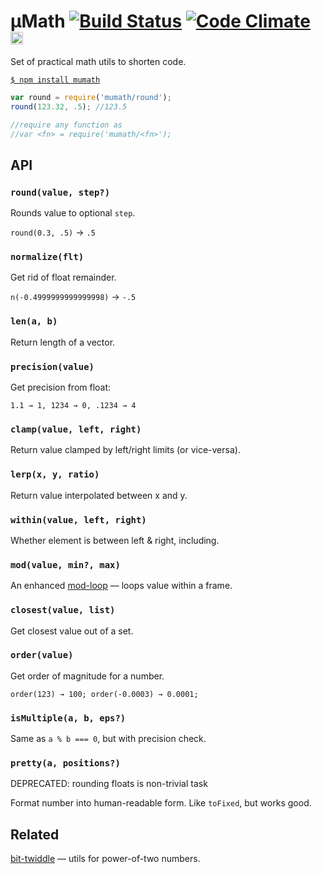# μMath [![Build Status](https://travis-ci.org/dfcreative/mumath.svg?branch=master)](https://travis-ci.org/dfcreative/mumath) [![Code Climate](https://codeclimate.com/github/dfcreative/mumath/badges/gpa.svg)](https://codeclimate.com/github/dfcreative/mumath) <a href="UNLICENSE"><img src="http://upload.wikimedia.org/wikipedia/commons/6/62/PD-icon.svg" width="20"/></a>

Set of practical math utils to shorten code.

[`$ npm install mumath`](https://npmjs.org/package/mumath)

```js
var round = require('mumath/round');
round(123.32, .5); //123.5

//require any function as
//var <fn> = require('mumath/<fn>');
```

## API

### `round(value, step?)`

Rounds value to optional `step`.

`round(0.3, .5)` → `.5`


### `normalize(flt)`

Get rid of float remainder.

`n(-0.4999999999999998)` → `-.5`


### `len(a, b)`

Return length of a vector.


### `precision(value)`

Get precision from float:

`1.1 → 1, 1234 → 0, .1234 → 4`


### `clamp(value, left, right)`

Return value clamped by left/right limits (or vice-versa).


### `lerp(x, y, ratio)`

Return value interpolated between x and y.


### `within(value, left, right)`

Whether element is between left & right, including.


### `mod(value, min?, max)`

An enhanced [mod-loop](http://npmjs.org/package/mod-loop) — loops value within a frame.


### `closest(value, list)`

Get closest value out of a set.


### `order(value)`

Get order of magnitude for a number.

`order(123) → 100; order(-0.0003) → 0.0001;`


### `isMultiple(a, b, eps?)`

Same as `a % b === 0`, but with precision check.


### `pretty(a, positions?)`

DEPRECATED: rounding floats is non-trivial task

Format number into human-readable form. Like `toFixed`, but works good.


## Related

[bit-twiddle](https://www.npmjs.com/package/bit-twiddle) — utils for power-of-two numbers.
